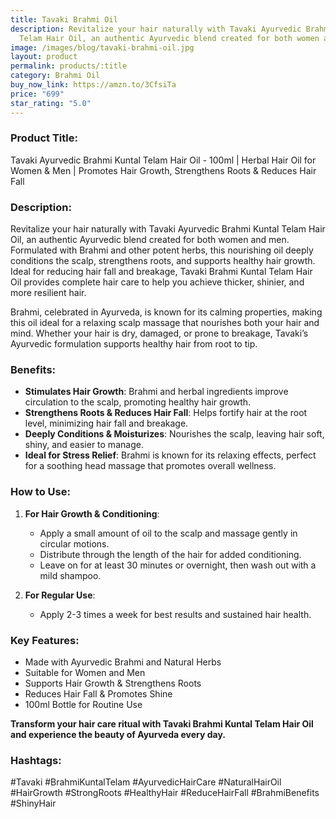 ```yaml
---
title: Tavaki Brahmi Oil
description: Revitalize your hair naturally with Tavaki Ayurvedic Brahmi Kuntal
  Telam Hair Oil, an authentic Ayurvedic blend created for both women and men.
image: /images/blog/tavaki-brahmi-oil.jpg
layout: product
permalink: products/:title
category: Brahmi Oil
buy_now_link: https://amzn.to/3CfsiTa
price: "699"
star_rating: "5.0"
---
```

### Product Title:
Tavaki Ayurvedic Brahmi Kuntal Telam Hair Oil - 100ml | Herbal Hair Oil for Women & Men | Promotes Hair Growth, Strengthens Roots & Reduces Hair Fall

### Description:
Revitalize your hair naturally with Tavaki Ayurvedic Brahmi Kuntal Telam Hair Oil, an authentic Ayurvedic blend created for both women and men. Formulated with Brahmi and other potent herbs, this nourishing oil deeply conditions the scalp, strengthens roots, and supports healthy hair growth. Ideal for reducing hair fall and breakage, Tavaki Brahmi Kuntal Telam Hair Oil provides complete hair care to help you achieve thicker, shinier, and more resilient hair.

Brahmi, celebrated in Ayurveda, is known for its calming properties, making this oil ideal for a relaxing scalp massage that nourishes both your hair and mind. Whether your hair is dry, damaged, or prone to breakage, Tavaki’s Ayurvedic formulation supports healthy hair from root to tip.

### Benefits:
- **Stimulates Hair Growth**: Brahmi and herbal ingredients improve circulation to the scalp, promoting healthy hair growth.
- **Strengthens Roots & Reduces Hair Fall**: Helps fortify hair at the root level, minimizing hair fall and breakage.
- **Deeply Conditions & Moisturizes**: Nourishes the scalp, leaving hair soft, shiny, and easier to manage.
- **Ideal for Stress Relief**: Brahmi is known for its relaxing effects, perfect for a soothing head massage that promotes overall wellness.

### How to Use:
1. **For Hair Growth & Conditioning**:
   - Apply a small amount of oil to the scalp and massage gently in circular motions.
   - Distribute through the length of the hair for added conditioning.
   - Leave on for at least 30 minutes or overnight, then wash out with a mild shampoo.

2. **For Regular Use**:
   - Apply 2-3 times a week for best results and sustained hair health.

### Key Features:
- Made with Ayurvedic Brahmi and Natural Herbs
- Suitable for Women and Men
- Supports Hair Growth & Strengthens Roots
- Reduces Hair Fall & Promotes Shine
- 100ml Bottle for Routine Use

**Transform your hair care ritual with Tavaki Brahmi Kuntal Telam Hair Oil and experience the beauty of Ayurveda every day.**

### Hashtags:
#Tavaki #BrahmiKuntalTelam #AyurvedicHairCare #NaturalHairOil #HairGrowth #StrongRoots #HealthyHair #ReduceHairFall #BrahmiBenefits #ShinyHair
